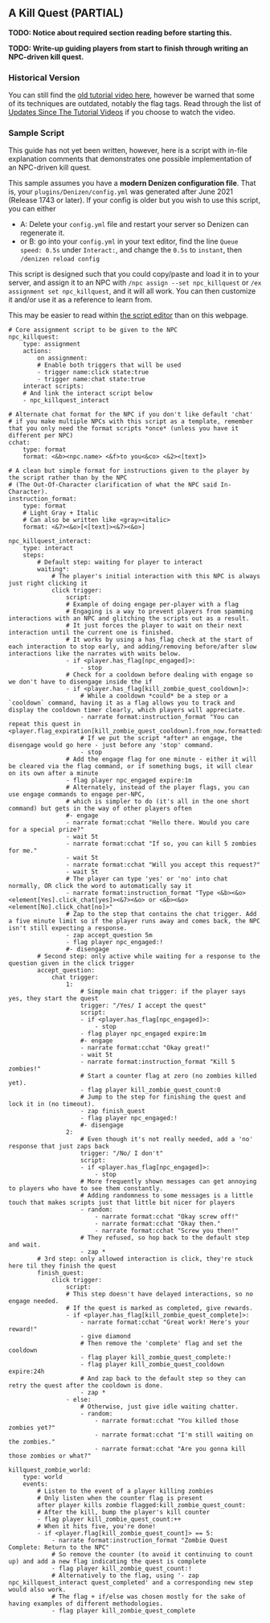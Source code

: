 A Kill Quest (PARTIAL)
------------

**TODO: Notice about required section reading before starting this.**

**TODO: Write-up guiding players from start to finish through writing an NPC-driven kill quest.**

### Historical Version

You can still find the [old tutorial video here](https://one.denizenscript.com/denizen/vids/Putting%20It%20Together:%20A%20Kill%20Quest), however be warned that some of its techniques are outdated, notably the flag tags. Read through the list of [Updates Since The Tutorial Videos](/guides/troubleshooting/updates-since-videos) if you choose to watch the video.

### Sample Script

This guide has not yet been written, however, here is a script with in-file explanation comments that demonstrates one possible implementation of an NPC-driven kill quest.

This sample assumes you have a **modern Denizen configuration file**. That is, your `plugins/Denizen/config.yml` was generated after June 2021 (Release 1743 or later). If your config is older but you wish to use this script, you can either
- A: Delete your `config.yml` file and restart your server so Denizen can regenerate it.
- or B: go into your `config.yml` in your text editor, find the line `Queue speed: 0.5s` under `Interact:`, and change the `0.5s` to `instant`, then `/denizen reload config`

This script is designed such that you could copy/paste and load it in to your server, and assign it to an NPC with `/npc assign --set npc_killquest` or `/ex assignment set npc_killquest`, and it will all work. You can then customize it and/or use it as a reference to learn from.

This may be easier to read within [the script editor](/guides/first-steps/script-editor) than on this webpage.

```dscript_green
# Core assignment script to be given to the NPC
npc_killquest:
    type: assignment
    actions:
        on assignment:
        # Enable both triggers that will be used
        - trigger name:click state:true
        - trigger name:chat state:true
    interact scripts:
    # And link the interact script below
    - npc_killquest_interact

# Alternate chat format for the NPC if you don't like default 'chat'
# if you make multiple NPCs with this script as a template, remember that you only need the format scripts *once* (unless you have it different per NPC)
cchat:
    type: format
    format: <&b><npc.name> <&f>to you<&co> <&2><[text]>

# A clean but simple format for instructions given to the player by the script rather than by the NPC
# (The Out-Of-Character clarification of what the NPC said In-Character).
instruction_format:
    type: format
    # Light Gray + Italic
    # Can also be written like <gray><italic>
    format: <&7><&o>[<[text]><&7><&o>]

npc_killquest_interact:
    type: interact
    steps:
        # Default step: waiting for player to interact
        waiting*:
            # The player's initial interaction with this NPC is always just right clicking it
            click trigger:
                script:
                # Example of doing engage per-player with a flag
                # Engaging is a way to prevent players from spamming interactions with an NPC and glitching the scripts out as a result.
                # It just forces the player to wait on their next interaction until the current one is finished.
                # It works by using a has_flag check at the start of each interaction to stop early, and adding/removing before/after slow interactions like the narrates with waits below.
                - if <player.has_flag[npc_engaged]>:
                    - stop
                # Check for a cooldown before dealing with engage so we don't have to disengage inside the if
                - if <player.has_flag[kill_zombie_quest_cooldown]>:
                    # While a cooldown *could* be a step or a `cooldown` command, having it as a flag allows you to track and display the cooldown timer clearly, which players will appreciate.
                    - narrate format:instruction_format "You can repeat this quest in <player.flag_expiration[kill_zombie_quest_cooldown].from_now.formatted>."
                    # If we put the script *after* an engage, the disengage would go here - just before any 'stop' command.
                    - stop
                # Add the engage flag for one minute - either it will be cleared via the flag command, or if something bugs, it will clear on its own after a minute
                - flag player npc_engaged expire:1m
                # Alternately, instead of the player flags, you can use engage commands to engage per-NPC,
                # which is simpler to do (it's all in the one short command) but gets in the way of other players often
                #- engage
                - narrate format:cchat "Hello there. Would you care for a special prize?"
                - wait 5t
                - narrate format:cchat "If so, you can kill 5 zombies for me."
                - wait 5t
                - narrate format:cchat "Will you accept this request?"
                - wait 5t
                # The player can type 'yes' or 'no' into chat normally, OR click the word to automatically say it
                - narrate format:instruction_format "Type <&b><&o><element[Yes].click_chat[yes]><&7><&o> or <&b><&o><element[No].click_chat[no]>"
                # Zap to the step that contains the chat trigger. Add a five minute limit so if the player runs away and comes back, the NPC isn't still expecting a response.
                - zap accept_question 5m
                - flag player npc_engaged:!
                #- disengage
        # Second step: only active while waiting for a response to the question given in the click trigger
        accept_question:
            chat trigger:
                1:
                    # Simple main chat trigger: if the player says yes, they start the quest
                    trigger: "/Yes/ I accept the quest"
                    script:
                    - if <player.has_flag[npc_engaged]>:
                        - stop
                    - flag player npc_engaged expire:1m
                    #- engage
                    - narrate format:cchat "Okay great!"
                    - wait 5t
                    - narrate format:instruction_format "Kill 5 zombies!"
                    # Start a counter flag at zero (no zombies killed yet).
                    - flag player kill_zombie_quest_count:0
                    # Jump to the step for finishing the quest and lock it in (no timeout).
                    - zap finish_quest
                    - flag player npc_engaged:!
                    #- disengage
                2:
                    # Even though it's not really needed, add a 'no' response that just zaps back
                    trigger: "/No/ I don't"
                    script:
                    - if <player.has_flag[npc_engaged]>:
                        - stop
                    # More frequently shown messages can get annoying to players who have to see them constantly.
                    # Adding randomness to some messages is a little touch that makes scripts just that little bit nicer for players
                    - random:
                        - narrate format:cchat "Okay screw off!"
                        - narrate format:cchat "Okay then."
                        - narrate format:cchat "Screw you then!"
                    # They refused, so hop back to the default step and wait.
                    - zap *
        # 3rd step: only allowed interaction is click, they're stuck here til they finish the quest
        finish_quest:
            click trigger:
                script:
                # This step doesn't have delayed interactions, so no engage needed.
                # If the quest is marked as completed, give rewards.
                - if <player.has_flag[kill_zombie_quest_complete]>:
                    - narrate format:cchat "Great work! Here's your reward!"
                    - give diamond
                    # Then remove the 'complete' flag and set the cooldown
                    - flag player kill_zombie_quest_complete:!
                    - flag player kill_zombie_quest_cooldown expire:24h
                    # And zap back to the default step so they can retry the quest after the cooldown is done.
                    - zap *
                - else:
                    # Otherwise, just give idle waiting chatter.
                    - random:
                        - narrate format:cchat "You killed those zombies yet?"
                        - narrate format:cchat "I'm still waiting on the zombies."
                        - narrate format:cchat "Are you gonna kill those zombies or what?"

killquest_zombie_world:
    type: world
    events:
        # Listen to the event of a player killing zombies
        # Only listen when the counter flag is present
        after player kills zombie flagged:kill_zombie_quest_count:
        # After the kill, bump the player's kill counter
        - flag player kill_zombie_quest_count:++
        # When it hits five, you're done!
        - if <player.flag[kill_zombie_quest_count]> == 5:
            - narrate format:instruction_format "Zombie Quest Complete: Return to the NPC"
            # So remove the counter (to avoid it continuing to count up) and add a new flag indicating the quest is complete
            - flag player kill_zombie_quest_count:!
            # Alternatively to the flag, using '- zap npc_killquest_interact quest_completed' and a corresponding new step would also work.
            # The flag + if/else was chosen mostly for the sake of having examples of different methodologies.
            - flag player kill_zombie_quest_complete
```

